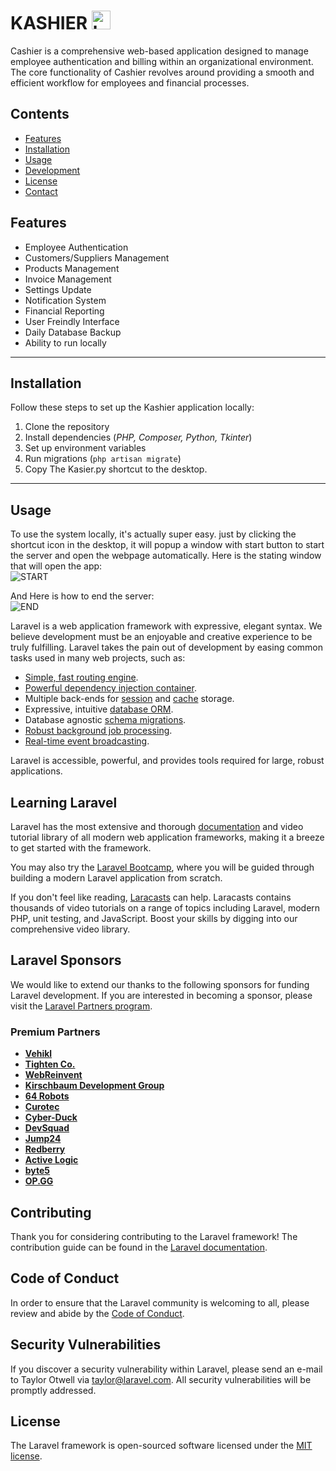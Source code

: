 # KASHIER <img width="30" height="30" src="https://github.com/user-attachments/assets/13b6ce97-c866-42a2-8bd5-923ac4f4c083" alt="kashier-logo">
Cashier is a comprehensive web-based application designed to manage employee authentication and billing within an organizational environment. 
The core functionality of Cashier revolves around providing a smooth and efficient workflow for employees and financial processes.

## Contents
- [Features](#features)
- [Installation](#installation)
- [Usage](#usage)
- [Development](#development)
- [License](#license)
- [Contact](#contact)

## Features
* Employee Authentication
* Customers/Suppliers Management
* Products Management
* Invoice Management
* Settings Update
* Notification System
* Financial Reporting
* User Freindly Interface
* Daily Database Backup
* Ability to run locally
---

## Installation
Follow these steps to set up the Kashier application locally:
1. Clone the repository
2. Install dependencies (*PHP, Composer, Python, Tkinter*)
3. Set up environment variables
4. Run migrations (`php artisan migrate`)
5. Copy The Kasier.py shortcut to the desktop.
---

## Usage
To use the system locally, it's actually super easy. just by clicking the shortcut icon in the desktop, it will popup a window with start button to start the server and open the webpage automatically.
Here is the stating window that will open the app:<br>
![START](https://github.com/user-attachments/assets/814bfd58-bd4b-481a-8d4e-3a9e90b63ffd)


And Here is how to end the server:<br>
![END](https://github.com/user-attachments/assets/4564bdf7-1f0e-4350-8126-3c3baafa86d2)


Laravel is a web application framework with expressive, elegant syntax. We believe development must be an enjoyable and creative experience to be truly fulfilling. Laravel takes the pain out of development by easing common tasks used in many web projects, such as:

- [Simple, fast routing engine](https://laravel.com/docs/routing).
- [Powerful dependency injection container](https://laravel.com/docs/container).
- Multiple back-ends for [session](https://laravel.com/docs/session) and [cache](https://laravel.com/docs/cache) storage.
- Expressive, intuitive [database ORM](https://laravel.com/docs/eloquent).
- Database agnostic [schema migrations](https://laravel.com/docs/migrations).
- [Robust background job processing](https://laravel.com/docs/queues).
- [Real-time event broadcasting](https://laravel.com/docs/broadcasting).

Laravel is accessible, powerful, and provides tools required for large, robust applications.

## Learning Laravel

Laravel has the most extensive and thorough [documentation](https://laravel.com/docs) and video tutorial library of all modern web application frameworks, making it a breeze to get started with the framework.

You may also try the [Laravel Bootcamp](https://bootcamp.laravel.com), where you will be guided through building a modern Laravel application from scratch.

If you don't feel like reading, [Laracasts](https://laracasts.com) can help. Laracasts contains thousands of video tutorials on a range of topics including Laravel, modern PHP, unit testing, and JavaScript. Boost your skills by digging into our comprehensive video library.

## Laravel Sponsors

We would like to extend our thanks to the following sponsors for funding Laravel development. If you are interested in becoming a sponsor, please visit the [Laravel Partners program](https://partners.laravel.com).

### Premium Partners

- **[Vehikl](https://vehikl.com/)**
- **[Tighten Co.](https://tighten.co)**
- **[WebReinvent](https://webreinvent.com/)**
- **[Kirschbaum Development Group](https://kirschbaumdevelopment.com)**
- **[64 Robots](https://64robots.com)**
- **[Curotec](https://www.curotec.com/services/technologies/laravel/)**
- **[Cyber-Duck](https://cyber-duck.co.uk)**
- **[DevSquad](https://devsquad.com/hire-laravel-developers)**
- **[Jump24](https://jump24.co.uk)**
- **[Redberry](https://redberry.international/laravel/)**
- **[Active Logic](https://activelogic.com)**
- **[byte5](https://byte5.de)**
- **[OP.GG](https://op.gg)**

## Contributing

Thank you for considering contributing to the Laravel framework! The contribution guide can be found in the [Laravel documentation](https://laravel.com/docs/contributions).

## Code of Conduct

In order to ensure that the Laravel community is welcoming to all, please review and abide by the [Code of Conduct](https://laravel.com/docs/contributions#code-of-conduct).

## Security Vulnerabilities

If you discover a security vulnerability within Laravel, please send an e-mail to Taylor Otwell via [taylor@laravel.com](mailto:taylor@laravel.com). All security vulnerabilities will be promptly addressed.

## License

The Laravel framework is open-sourced software licensed under the [MIT license](https://opensource.org/licenses/MIT).
